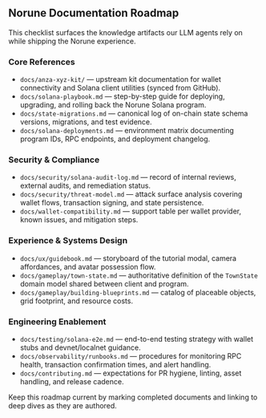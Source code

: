 ## Norune Documentation Roadmap

This checklist surfaces the knowledge artifacts our LLM agents rely on while shipping the Norune experience.

### Core References
- `docs/anza-xyz-kit/` — upstream kit documentation for wallet connectivity and Solana client utilities (synced from GitHub).
- `docs/solana-playbook.md` — step-by-step guide for deploying, upgrading, and rolling back the Norune Solana program.
- `docs/state-migrations.md` — canonical log of on-chain state schema versions, migrations, and test evidence.
- `docs/solana-deployments.md` — environment matrix documenting program IDs, RPC endpoints, and deployment changelog.

### Security & Compliance
- `docs/security/solana-audit-log.md` — record of internal reviews, external audits, and remediation status.
- `docs/security/threat-model.md` — attack surface analysis covering wallet flows, transaction signing, and state persistence.
- `docs/wallet-compatibility.md` — support table per wallet provider, known issues, and mitigation steps.

### Experience & Systems Design
- `docs/ux/guidebook.md` — storyboard of the tutorial modal, camera affordances, and avatar possession flow.
- `docs/gameplay/town-state.md` — authoritative definition of the `TownState` domain model shared between client and program.
- `docs/gameplay/building-blueprints.md` — catalog of placeable objects, grid footprint, and resource costs.

### Engineering Enablement
- `docs/testing/solana-e2e.md` — end-to-end testing strategy with wallet stubs and devnet/localnet guidance.
- `docs/observability/runbooks.md` — procedures for monitoring RPC health, transaction confirmation times, and alert handling.
- `docs/contributing.md` — expectations for PR hygiene, linting, asset handling, and release cadence.

Keep this roadmap current by marking completed documents and linking to deep dives as they are authored.
